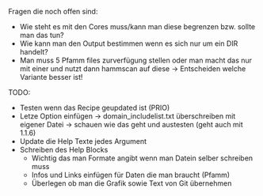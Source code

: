 Fragen die noch offen sind:
- Wie steht es mit den Cores muss/kann man diese begrenzen bzw. sollte man das tun?
- Wie kann man den Output bestimmen wenn es sich nur um ein DIR handelt?
- Man muss 5 Pfamm files zurverfügung stellen oder man macht das nur mit einer und nutzt dann hammscan auf diese -> Entscheiden welche Variante besser ist!

TODO:
- Testen wenn das Recipe geupdated ist (PRIO)
- Letze Option einfügen -> domain_includelist.txt überschreiben mit eigener Datei -> schauen wie das geht und austesten (geht auch mit 1.1.6)
- Update die Help Texte jedes Argument
- Schreiben des Help Blocks 
    - Wichtig das man Formate angibt wenn man Datein selber schreiben muss
    - Infos und Links einfügen für Daten die man braucht (Pfamm)
    - Überlegen ob man die Grafik sowie Text von Git übernehmen
